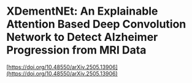 # XDementNEt: An Explainable Attention Based Deep Convolution Network to Detect Alzheimer Progression from MRI Data 

[https://doi.org/10.48550/arXiv.2505.13906](https://doi.org/10.48550/arXiv.2505.13906) 
